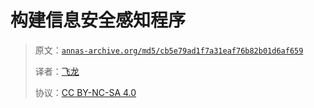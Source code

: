 # 构建信息安全感知程序

> 原文：[`annas-archive.org/md5/cb5e79ad1f7a31eaf76b82b01d6af659`](https://annas-archive.org/md5/cb5e79ad1f7a31eaf76b82b01d6af659)
>
> 译者：[飞龙](https://github.com/wizardforcel)
> 
> 协议：[CC BY-NC-SA 4.0](http://creativecommons.org/licenses/by-nc-sa/4.0/)